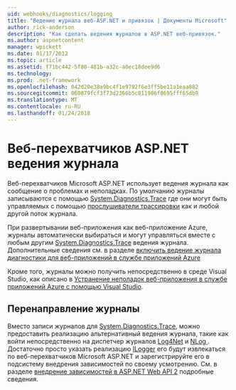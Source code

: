 ```yaml
---
uid: webhooks/diagnostics/logging
title: "Ведение журнала веб-ASP.NET и привязок | Документы Microsoft"
author: rick-anderson
description: "Как сделать ведения журналов в ASP.NET веб-привязок."
ms.author: aspnetcontent
manager: wpickett
ms.date: 01/17/2012
ms.topic: article
ms.assetid: f71bc442-5f80-481b-a32c-a0ec18dee9d6
ms.technology: 
ms.prod: .net-framework
ms.openlocfilehash: 042d20e38a9bc4f1e9792f6e3ff5be11a1eaa882
ms.sourcegitcommit: 060879fcf3f73d2366b5c811986f8695fff65db8
ms.translationtype: MT
ms.contentlocale: ru-RU
ms.lasthandoff: 01/24/2018
---
```

# <a name="aspnet-webhooks-logging"></a>Веб-перехватчиков ASP.NET ведения журнала

Веб-перехватчиков Microsoft ASP.NET использует ведения журнала как сообщение о проблемах и неполадках. По умолчанию журналы записываются с помощью [System.Diagnostics.Trace](https://msdn.microsoft.com/library/system.diagnostics.trace) где они могут быть управляемых с помощью [прослушиватели трассировки](https://msdn.microsoft.com/library/system.diagnostics.tracelistener.aspx) как и любой другой поток журнала.

При развертывании веб-приложения как веб-приложение Azure, журналы автоматически выбираться и могут управляться вместе с любым другим [System.Diagnostics.Trace](https://msdn.microsoft.com/library/system.diagnostics.trace) ведения журнала. Дополнительные сведения см. в разделе [включить ведение журнала диагностики для веб-приложений в службе приложений Azure](https://azure.microsoft.com/documentation/articles/web-sites-enable-diagnostic-log/)

Кроме того, журналы можно получить непосредственно в среде Visual Studio, как описано в [Устранение неполадок веб-приложения в службе приложений Azure с помощью Visual Studio](https://azure.microsoft.com/documentation/articles/web-sites-dotnet-troubleshoot-visual-studio/#webserverlogs).

## <a name="redirecting-logs"></a>Перенаправление журналы

Вместо записи журналов для [System.Diagnostics.Trace](https://msdn.microsoft.com/library/system.diagnostics.trace), можно предоставить реализацию альтернативный ведения журнала, такие как войти непосредственно на диспетчер журналов [Log4Net](http://logging.apache.org/log4net/) и [NLog ](http://nlog-project.org/). Достаточно просто указать реализацию [ILogger](https://github.com/aspnet/WebHooks/blob/master/src/Microsoft.AspNet.WebHooks.Common/Diagnostics/ILogger.cs) его будут извлекаться по веб-перехватчиков Microsoft ASP.NET и зарегистрируйте его в подсистему внедрения зависимостей по своему усмотрению. См. в разделе [внедрение зависимостей в ASP.NET Web API 2](https://www.asp.net/web-api/overview/advanced/dependency-injection) подробные сведения.

